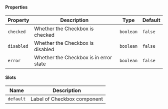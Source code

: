 #### Properties
| Property   | Description                            | Type      | Default |
|------------|----------------------------------------|-----------|---------|
| `checked`  | Whether the Checkbox is checked        | `boolean` | `false` |
| `disabled` | Whether the Checkbox is disabled       | `boolean` | `false` |
| `error`    | Whether the Checkbox is in error state | `boolean` | `false` |

#### Slots
| Name       | Description                 |
|------------|-----------------------------|
| `default`  | Label of Checkbox component |